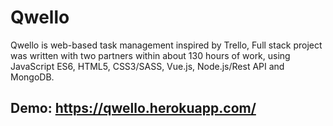 # Qwello

Qwello is web-based task management inspired by Trello, Full stack project was written with two partners within about 130 hours of work, using JavaScript ES6, HTML5, CSS3/SASS, Vue.js, Node.js/Rest API and MongoDB.

## Demo: https://qwello.herokuapp.com/
